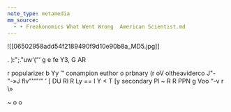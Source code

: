 ```yaml
---
note_type: metamedia
mm_source:
  - - Freakonomics What Went Wrong  American Scientist.md
---
```


![[06502958add54f2189490f9d10e90b8a_MD5.jpg]]

.
):";."uw‘(“‘ g
e fe Y3,
G
AR

r
popularizer b Yy ™ conampion
euthor o prbnary (r oV oltheaviderco
J"-"\-»J ﬂv"’“"‘"
’
[ DU Rl R Ly
== I Y < T
[y secondary Pl ~
R R PPN
g
Voo “-v r \»

~ o o

